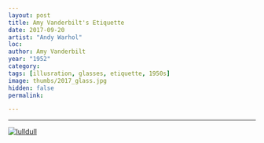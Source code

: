 ```yaml
---
layout: post
title: Amy Vanderbilt's Etiquette
date: 2017-09-20
artist: "Andy Warhol"
loc: 
author: Amy Vanderbilt
year: "1952"
category: 
tags: [illusration, glasses, etiquette, 1950s]
image: thumbs/2017_glass.jpg
hidden: false
permalink:

---
```






---


<div class="post_image">
	<a href="{{ site.baseurl }}/images/posts/2017_glass/001.jpg" target="_blank">
	<img src="{{ site.baseurl }}/images/posts/2017_glass/001.jpg" alt="lulldull"></a>
</div>

